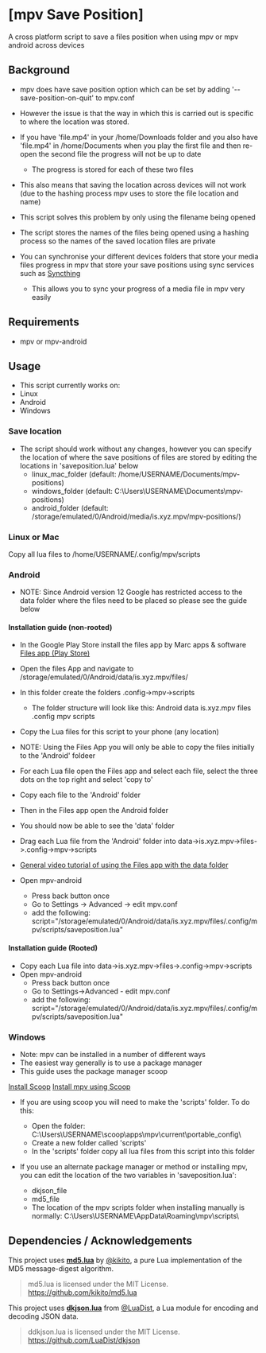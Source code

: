 # [mpv Save Position]

A cross platform script to save a files position when using mpv or mpv android across devices

## Background

- mpv does have save position option which can be set by adding '--save-position-on-quit' to mpv.conf
- However the issue is that the way in which this is carried out is specific to where the location was stored.
- If you have 'file.mp4' in your /home/Downloads folder and you also have 'file.mp4' in  /home/Documents when you play the first file and then re-open the second file the progress will not be up to date
    - The progress is stored for each of these two files
- This also means that saving the location across devices will not work (due to the hashing process mpv uses to store the file location and name)

- This script solves this problem by only using the filename being opened 
- The script stores the names of the files being opened using a hashing process so the names of the saved location files are private
- You can synchronise your different devices folders that store your media files progress in mpv that store your save positions using sync services such as [Syncthing](https://syncthing.net/)
    - This allows you to sync your progress of a media file in mpv very easily

## Requirements
- mpv or mpv-android

## Usage

- This script currently works on:
- Linux
- Android
- Windows

### Save location
- The script should work without any changes, however you can specify the location of where the save positions of files are stored by editing the locations in 'saveposition.lua' below
    - linux_mac_folder (default: /home/USERNAME/Documents/mpv-positions)
    - windows_folder (default: C:\Users\USERNAME\Documents\mpv-positions)
    - android_folder (default: /storage/emulated/0/Android/media/is.xyz.mpv/mpv-positions/)

### Linux or Mac
Copy all lua files to  /home/USERNAME/.config/mpv/scripts

### Android 
- NOTE: Since Android version 12 Google has restricted access to the data folder where the files need to be placed so please see the guide below

#### Installation guide (non-rooted)

- In the Google Play Store install the files app by Marc apps & software  [Files app (Play Store)](https://play.google.com/store/apps/details?id=com.marc.files)

- Open the files App and navigate to /storage/emulated/0/Android/data/is.xyz.mpv/files/
- In this folder create the folders .config->mpv->scripts
    - The folder structure will look like this:
    Android
        data
            is.xyz.mpv
                files
                    .config
                        mpv
                            scripts

- Copy the Lua files for this script to your phone (any location)
- NOTE: Using the Files App you will only be able to copy the files initially to the 'Android' foldeer
- For each Lua file open the Files app and select each file, select the three dots on the top right and select 'copy to'
- Copy each file to the 'Android' folder
- Then in the Files app open the Android folder
- You should now be able to see the 'data' folder
- Drag each Lua file from the 'Android' folder into data->is.xyz.mpv->files->.config->mpv->scripts
- [General video tutorial of using the Files app with the data folder](https://www.youtube.com/watch?v=HGzRx_HxrmQ)

- Open mpv-android
    - Press back button once
    - Go to Settings -> Advanced -> edit mpv.conf
    - add the following: script="/storage/emulated/0/Android/data/is.xyz.mpv/files/.config/mpv/scripts/saveposition.lua"

#### Installation guide (Rooted)
- Copy each Lua file into data->is.xyz.mpv->files->.config->mpv->scripts
- Open mpv-android
    - Press back button once
    - Go to Settings->Advanced - edit mpv.conf
    - add the following: script="/storage/emulated/0/Android/data/is.xyz.mpv/files/.config/mpv/scripts/saveposition.lua"

### Windows
- Note: mpv can be installed in a number of different ways
- The easiest way generally is to use a package manager
- This guide uses the package manager scoop

[Install Scoop](https://scoop.sh)
[Install mpv using Scoop](https://scoop.sh/#/apps?q=mpv&id=b05b47128464d8969416289383fbfc69a47353e3)
- If you are using scoop you will need to make the 'scripts' folder. To do this:
    - Open the folder: C:\Users\USERNAME\scoop\apps\mpv\current\portable_config\
    - Create a new folder called 'scripts'
    - In the 'scripts' folder copy all lua files from this script into this folder


- If you use an alternate package manager or method or installing mpv, you can edit the location of the two variables in 'saveposition.lua':
    - dkjson_file
    - md5_file
    - The location of the mpv scripts folder when installing manually is normally: C:\Users\USERNAME\AppData\Roaming\mpv\scripts\ 

## Dependencies / Acknowledgements
This project uses [**md5.lua**](https://github.com/kikito/md5.lua) by [@kikito](https://github.com/kikito), a pure Lua implementation of the MD5 message-digest algorithm.
> md5.lua is licensed under the MIT License.  
> https://github.com/kikito/md5.lua

This project uses [**dkjson.lua**](https://github.com/LuaDist/dkjson) from [@LuaDist](https://github.com/LuaDist), a Lua module for encoding and decoding JSON data. 
> ddkjson.lua is licensed under the MIT License.  
> https://github.com/LuaDist/dkjson
